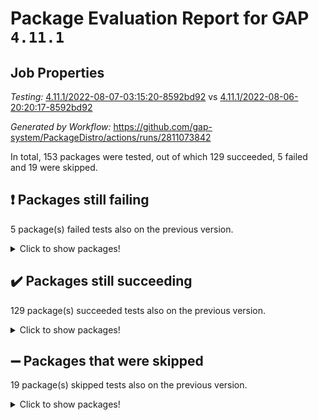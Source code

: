 # Package Evaluation Report for GAP `4.11.1`

## Job Properties

*Testing:* [4.11.1/2022-08-07-03:15:20-8592bd92](https://github.com/gap-system/PackageDistro/blob/data/reports/4.11.1/2022-08-07-03:15:20-8592bd92) vs [4.11.1/2022-08-06-20:20:17-8592bd92](https://github.com/gap-system/PackageDistro/blob/data/reports/4.11.1/2022-08-06-20:20:17-8592bd92)

*Generated by Workflow:* https://github.com/gap-system/PackageDistro/actions/runs/2811073842

In total, 153 packages were tested, out of which 129 succeeded, 5 failed and 19 were skipped.

## :exclamation: Packages still failing

5 package(s) failed tests also on the previous version.
<details><summary>Click to show packages!</summary>

- francy 1.2.4 [(failure)](https://github.com/gap-system/PackageDistro/runs/7709214289?check_suite_focus=true)
- hap 1.46 [(failure)](https://github.com/gap-system/PackageDistro/runs/7709214977?check_suite_focus=true)
- packagemanager 1.2 [(failure)](https://github.com/gap-system/PackageDistro/runs/7709216190?check_suite_focus=true)
- recog 1.3.2 [(failure)](https://github.com/gap-system/PackageDistro/runs/7709216522?check_suite_focus=true)
- semigroups 5.0.0 [(failure)](https://github.com/gap-system/PackageDistro/runs/7709216762?check_suite_focus=true)
</details>

## :heavy_check_mark: Packages still succeeding

129 package(s) succeeded tests also on the previous version.
<details><summary>Click to show packages!</summary>

- ace 5.5 [(success)](https://github.com/gap-system/PackageDistro/runs/7709212994?check_suite_focus=true)
- aclib 1.3.2 [(success)](https://github.com/gap-system/PackageDistro/runs/7709213021?check_suite_focus=true)
- agt 0.2 [(success)](https://github.com/gap-system/PackageDistro/runs/7709213032?check_suite_focus=true)
- alnuth 3.2.1 [(success)](https://github.com/gap-system/PackageDistro/runs/7709213045?check_suite_focus=true)
- anupq 3.2.6 [(success)](https://github.com/gap-system/PackageDistro/runs/7709213068?check_suite_focus=true)
- atlasrep 2.1.4 [(success)](https://github.com/gap-system/PackageDistro/runs/7709213092?check_suite_focus=true)
- autodoc 2022.07.10 [(success)](https://github.com/gap-system/PackageDistro/runs/7709213108?check_suite_focus=true)
- automata 1.15 [(success)](https://github.com/gap-system/PackageDistro/runs/7709213119?check_suite_focus=true)
- automgrp 1.3.2 [(success)](https://github.com/gap-system/PackageDistro/runs/7709213150?check_suite_focus=true)
- autpgrp 1.11 [(success)](https://github.com/gap-system/PackageDistro/runs/7709213169?check_suite_focus=true)
- cap 2022.06-05 [(success)](https://github.com/gap-system/PackageDistro/runs/7709213208?check_suite_focus=true)
- caratinterface 2.3.4 [(success)](https://github.com/gap-system/PackageDistro/runs/7709213219?check_suite_focus=true)
- cddinterface 2020.06.24 [(success)](https://github.com/gap-system/PackageDistro/runs/7709213244?check_suite_focus=true)
- circle 1.6.5 [(success)](https://github.com/gap-system/PackageDistro/runs/7709213263?check_suite_focus=true)
- classicpres 1.22 [(success)](https://github.com/gap-system/PackageDistro/runs/7709213285?check_suite_focus=true)
- cohomolo 1.6.10 [(success)](https://github.com/gap-system/PackageDistro/runs/7709213303?check_suite_focus=true)
- congruence 1.2.4 [(success)](https://github.com/gap-system/PackageDistro/runs/7709213321?check_suite_focus=true)
- corelg 1.56 [(success)](https://github.com/gap-system/PackageDistro/runs/7709213338?check_suite_focus=true)
- crime 1.6 [(success)](https://github.com/gap-system/PackageDistro/runs/7709213353?check_suite_focus=true)
- crisp 1.4.5 [(success)](https://github.com/gap-system/PackageDistro/runs/7709213383?check_suite_focus=true)
- crypting 0.10 [(success)](https://github.com/gap-system/PackageDistro/runs/7709213410?check_suite_focus=true)
- cryst 4.1.25 [(success)](https://github.com/gap-system/PackageDistro/runs/7709213439?check_suite_focus=true)
- crystcat 1.1.10 [(success)](https://github.com/gap-system/PackageDistro/runs/7709213466?check_suite_focus=true)
- ctbllib 1.3.4 [(success)](https://github.com/gap-system/PackageDistro/runs/7709213501?check_suite_focus=true)
- cubefree 1.19 [(success)](https://github.com/gap-system/PackageDistro/runs/7709213543?check_suite_focus=true)
- curlinterface 2.2.2 [(success)](https://github.com/gap-system/PackageDistro/runs/7709213591?check_suite_focus=true)
- cvec 2.7.6 [(success)](https://github.com/gap-system/PackageDistro/runs/7709213632?check_suite_focus=true)
- datastructures 0.2.7 [(success)](https://github.com/gap-system/PackageDistro/runs/7709213689?check_suite_focus=true)
- deepthought 1.0.5 [(success)](https://github.com/gap-system/PackageDistro/runs/7709213751?check_suite_focus=true)
- design 1.7 [(success)](https://github.com/gap-system/PackageDistro/runs/7709213817?check_suite_focus=true)
- difsets 2.3.1 [(success)](https://github.com/gap-system/PackageDistro/runs/7709213865?check_suite_focus=true)
- digraphs 1.5.3 [(success)](https://github.com/gap-system/PackageDistro/runs/7709213945?check_suite_focus=true)
- edim 1.3.5 [(success)](https://github.com/gap-system/PackageDistro/runs/7709213983?check_suite_focus=true)
- example 4.3.2 [(success)](https://github.com/gap-system/PackageDistro/runs/7709214015?check_suite_focus=true)
- factint 1.6.3 [(success)](https://github.com/gap-system/PackageDistro/runs/7709214041?check_suite_focus=true)
- ferret 1.0.8 [(success)](https://github.com/gap-system/PackageDistro/runs/7709214076?check_suite_focus=true)
- fga 1.4.0 [(success)](https://github.com/gap-system/PackageDistro/runs/7709214099?check_suite_focus=true)
- fining 1.5 [(success)](https://github.com/gap-system/PackageDistro/runs/7709214124?check_suite_focus=true)
- float 1.0.3 [(success)](https://github.com/gap-system/PackageDistro/runs/7709214155?check_suite_focus=true)
- format 1.4.3 [(success)](https://github.com/gap-system/PackageDistro/runs/7709214172?check_suite_focus=true)
- forms 1.2.8 [(success)](https://github.com/gap-system/PackageDistro/runs/7709214202?check_suite_focus=true)
- fplsa 1.2.5 [(success)](https://github.com/gap-system/PackageDistro/runs/7709214228?check_suite_focus=true)
- fr 2.4.9 [(success)](https://github.com/gap-system/PackageDistro/runs/7709214251?check_suite_focus=true)
- fwtree 1.3 [(success)](https://github.com/gap-system/PackageDistro/runs/7709214316?check_suite_focus=true)
- gbnp 1.0.5 [(success)](https://github.com/gap-system/PackageDistro/runs/7709214345?check_suite_focus=true)
- generalizedmorphismsforcap 2022.05-01 [(success)](https://github.com/gap-system/PackageDistro/runs/7709214369?check_suite_focus=true)
- genss 1.6.7 [(success)](https://github.com/gap-system/PackageDistro/runs/7709214411?check_suite_focus=true)
- gradedringforhomalg 2022.07-01 [(success)](https://github.com/gap-system/PackageDistro/runs/7709214468?check_suite_focus=true)
- grape 4.8.5 [(success)](https://github.com/gap-system/PackageDistro/runs/7709214562?check_suite_focus=true)
- groupoids 1.69 [(success)](https://github.com/gap-system/PackageDistro/runs/7709214654?check_suite_focus=true)
- grpconst 2.6.2 [(success)](https://github.com/gap-system/PackageDistro/runs/7709214757?check_suite_focus=true)
- guarana 0.96.3 [(success)](https://github.com/gap-system/PackageDistro/runs/7709214843?check_suite_focus=true)
- guava 3.16 [(success)](https://github.com/gap-system/PackageDistro/runs/7709214921?check_suite_focus=true)
- hapcryst 0.1.15 [(success)](https://github.com/gap-system/PackageDistro/runs/7709214998?check_suite_focus=true)
- hecke 1.5.3 [(success)](https://github.com/gap-system/PackageDistro/runs/7709215019?check_suite_focus=true)
- help 3.5 [(success)](https://github.com/gap-system/PackageDistro/runs/7709215039?check_suite_focus=true)
- idrel 2.44 [(success)](https://github.com/gap-system/PackageDistro/runs/7709215063?check_suite_focus=true)
- images 1.3.1 [(success)](https://github.com/gap-system/PackageDistro/runs/7709215089?check_suite_focus=true)
- intpic 0.3.0 [(success)](https://github.com/gap-system/PackageDistro/runs/7709215120?check_suite_focus=true)
- io 4.7.2 [(success)](https://github.com/gap-system/PackageDistro/runs/7709215169?check_suite_focus=true)
- irredsol 1.4.3 [(success)](https://github.com/gap-system/PackageDistro/runs/7709215209?check_suite_focus=true)
- json 2.1.0 [(success)](https://github.com/gap-system/PackageDistro/runs/7709215247?check_suite_focus=true)
- jupyterkernel 1.4.1 [(success)](https://github.com/gap-system/PackageDistro/runs/7709215278?check_suite_focus=true)
- jupyterviz 1.5.1 [(success)](https://github.com/gap-system/PackageDistro/runs/7709215316?check_suite_focus=true)
- kan 1.34 [(success)](https://github.com/gap-system/PackageDistro/runs/7709215382?check_suite_focus=true)
- kbmag 1.5.9 [(success)](https://github.com/gap-system/PackageDistro/runs/7709215436?check_suite_focus=true)
- laguna 3.9.5 [(success)](https://github.com/gap-system/PackageDistro/runs/7709215491?check_suite_focus=true)
- liealgdb 2.2.1 [(success)](https://github.com/gap-system/PackageDistro/runs/7709215530?check_suite_focus=true)
- liepring 2.7 [(success)](https://github.com/gap-system/PackageDistro/runs/7709215568?check_suite_focus=true)
- liering 2.4.2 [(success)](https://github.com/gap-system/PackageDistro/runs/7709215603?check_suite_focus=true)
- linearalgebraforcap 2022.06-03 [(success)](https://github.com/gap-system/PackageDistro/runs/7709215650?check_suite_focus=true)
- loops 3.4.2 [(success)](https://github.com/gap-system/PackageDistro/runs/7709215680?check_suite_focus=true)
- lpres 1.0.3 [(success)](https://github.com/gap-system/PackageDistro/runs/7709215727?check_suite_focus=true)
- majoranaalgebras 1.4 [(success)](https://github.com/gap-system/PackageDistro/runs/7709215751?check_suite_focus=true)
- mapclass 1.4.5 [(success)](https://github.com/gap-system/PackageDistro/runs/7709215785?check_suite_focus=true)
- matgrp 0.64 [(success)](https://github.com/gap-system/PackageDistro/runs/7709215810?check_suite_focus=true)
- modisom 2.5.2 [(success)](https://github.com/gap-system/PackageDistro/runs/7709215843?check_suite_focus=true)
- modulepresentationsforcap 2022.05-03 [(success)](https://github.com/gap-system/PackageDistro/runs/7709215872?check_suite_focus=true)
- monoidalcategories 2022.06-07 [(success)](https://github.com/gap-system/PackageDistro/runs/7709215901?check_suite_focus=true)
- nconvex 2020.11-04 [(success)](https://github.com/gap-system/PackageDistro/runs/7709215929?check_suite_focus=true)
- nilmat 1.4.2 [(success)](https://github.com/gap-system/PackageDistro/runs/7709215963?check_suite_focus=true)
- nock 1.5 [(success)](https://github.com/gap-system/PackageDistro/runs/7709216003?check_suite_focus=true)
- normalizinterface 1.3.3 [(success)](https://github.com/gap-system/PackageDistro/runs/7709216034?check_suite_focus=true)
- nq 2.5.8 [(success)](https://github.com/gap-system/PackageDistro/runs/7709216059?check_suite_focus=true)
- numericalsgps 1.3.1 [(success)](https://github.com/gap-system/PackageDistro/runs/7709216080?check_suite_focus=true)
- openmath 11.5.1 [(success)](https://github.com/gap-system/PackageDistro/runs/7709216110?check_suite_focus=true)
- orb 4.8.5 [(success)](https://github.com/gap-system/PackageDistro/runs/7709216159?check_suite_focus=true)
- patternclass 2.4.2 [(success)](https://github.com/gap-system/PackageDistro/runs/7709216215?check_suite_focus=true)
- permut 2.0.4 [(success)](https://github.com/gap-system/PackageDistro/runs/7709216234?check_suite_focus=true)
- polenta 1.3.10 [(success)](https://github.com/gap-system/PackageDistro/runs/7709216249?check_suite_focus=true)
- polymaking 0.8.6 [(success)](https://github.com/gap-system/PackageDistro/runs/7709216275?check_suite_focus=true)
- primgrp 3.4.2 [(success)](https://github.com/gap-system/PackageDistro/runs/7709216304?check_suite_focus=true)
- profiling 2.5.0 [(success)](https://github.com/gap-system/PackageDistro/runs/7709216322?check_suite_focus=true)
- qpa 1.34 [(success)](https://github.com/gap-system/PackageDistro/runs/7709216342?check_suite_focus=true)
- quagroup 1.8.3 [(success)](https://github.com/gap-system/PackageDistro/runs/7709216377?check_suite_focus=true)
- radiroot 2.9 [(success)](https://github.com/gap-system/PackageDistro/runs/7709216405?check_suite_focus=true)
- rcwa 4.7.0 [(success)](https://github.com/gap-system/PackageDistro/runs/7709216447?check_suite_focus=true)
- rds 1.8 [(success)](https://github.com/gap-system/PackageDistro/runs/7709216484?check_suite_focus=true)
- repndecomp 1.2.1 [(success)](https://github.com/gap-system/PackageDistro/runs/7709216567?check_suite_focus=true)
- repsn 3.1.0 [(success)](https://github.com/gap-system/PackageDistro/runs/7709216612?check_suite_focus=true)
- resclasses 4.7.3 [(success)](https://github.com/gap-system/PackageDistro/runs/7709216650?check_suite_focus=true)
- scscp 2.3.1 [(success)](https://github.com/gap-system/PackageDistro/runs/7709216695?check_suite_focus=true)
- sglppow 2.2 [(success)](https://github.com/gap-system/PackageDistro/runs/7709216832?check_suite_focus=true)
- sgpviz 0.999.5 [(success)](https://github.com/gap-system/PackageDistro/runs/7709216890?check_suite_focus=true)
- simpcomp 2.1.14 [(success)](https://github.com/gap-system/PackageDistro/runs/7709216945?check_suite_focus=true)
- singular 2020.12.18 [(success)](https://github.com/gap-system/PackageDistro/runs/7709217001?check_suite_focus=true)
- sla 1.5.3 [(success)](https://github.com/gap-system/PackageDistro/runs/7709217039?check_suite_focus=true)
- smallgrp 1.5 [(success)](https://github.com/gap-system/PackageDistro/runs/7709217086?check_suite_focus=true)
- smallsemi 0.6.13 [(success)](https://github.com/gap-system/PackageDistro/runs/7709217112?check_suite_focus=true)
- sonata 2.9.4 [(success)](https://github.com/gap-system/PackageDistro/runs/7709217129?check_suite_focus=true)
- sophus 1.26 [(success)](https://github.com/gap-system/PackageDistro/runs/7709217166?check_suite_focus=true)
- spinsym 1.5.2 [(success)](https://github.com/gap-system/PackageDistro/runs/7709217187?check_suite_focus=true)
- symbcompcc 1.3.2 [(success)](https://github.com/gap-system/PackageDistro/runs/7709217208?check_suite_focus=true)
- thelma 1.3 [(success)](https://github.com/gap-system/PackageDistro/runs/7709217224?check_suite_focus=true)
- tomlib 1.2.9 [(success)](https://github.com/gap-system/PackageDistro/runs/7709217250?check_suite_focus=true)
- toric 1.9.5 [(success)](https://github.com/gap-system/PackageDistro/runs/7709217269?check_suite_focus=true)
- toricvarieties 2022.07.13 [(success)](https://github.com/gap-system/PackageDistro/runs/7709217290?check_suite_focus=true)
- transgrp 3.6.3 [(success)](https://github.com/gap-system/PackageDistro/runs/7709217319?check_suite_focus=true)
- ugaly 4.0.3 [(success)](https://github.com/gap-system/PackageDistro/runs/7709217356?check_suite_focus=true)
- unipot 1.5 [(success)](https://github.com/gap-system/PackageDistro/runs/7709217389?check_suite_focus=true)
- unitlib 4.1.0 [(success)](https://github.com/gap-system/PackageDistro/runs/7709217436?check_suite_focus=true)
- utils 0.76 [(success)](https://github.com/gap-system/PackageDistro/runs/7709217473?check_suite_focus=true)
- uuid 0.7 [(success)](https://github.com/gap-system/PackageDistro/runs/7709217534?check_suite_focus=true)
- walrus 0.9991 [(success)](https://github.com/gap-system/PackageDistro/runs/7709217575?check_suite_focus=true)
- wedderga 4.10.2 [(success)](https://github.com/gap-system/PackageDistro/runs/7709217616?check_suite_focus=true)
- xmod 2.88 [(success)](https://github.com/gap-system/PackageDistro/runs/7709217675?check_suite_focus=true)
- xmodalg 1.22 [(success)](https://github.com/gap-system/PackageDistro/runs/7709217710?check_suite_focus=true)
- yangbaxter 0.10.0 [(success)](https://github.com/gap-system/PackageDistro/runs/7709217768?check_suite_focus=true)
- zeromqinterface 0.14 [(success)](https://github.com/gap-system/PackageDistro/runs/7709217825?check_suite_focus=true)
</details>

## :heavy_minus_sign: Packages that were skipped

19 package(s) skipped tests also on the previous version.
<details><summary>Click to show packages!</summary>

- 4ti2interface 2022.03-01 [(skipped)](https://github.com/gap-system/PackageDistro/runs/7709156801?check_suite_focus=true)
- browse 1.8.14 [(skipped)](https://github.com/gap-system/PackageDistro/runs/7709156801?check_suite_focus=true)
- examplesforhomalg 2022.03-01 [(skipped)](https://github.com/gap-system/PackageDistro/runs/7709156801?check_suite_focus=true)
- gapdoc 1.6.5 [(skipped)](https://github.com/gap-system/PackageDistro/runs/7709156801?check_suite_focus=true)
- gauss 2022.03-01 [(skipped)](https://github.com/gap-system/PackageDistro/runs/7709156801?check_suite_focus=true)
- gaussforhomalg 2022.03-01 [(skipped)](https://github.com/gap-system/PackageDistro/runs/7709156801?check_suite_focus=true)
- gradedmodules 2022.03-01 [(skipped)](https://github.com/gap-system/PackageDistro/runs/7709156801?check_suite_focus=true)
- homalg 2022.03-01 [(skipped)](https://github.com/gap-system/PackageDistro/runs/7709156801?check_suite_focus=true)
- homalgtocas 2022.07-01 [(skipped)](https://github.com/gap-system/PackageDistro/runs/7709156801?check_suite_focus=true)
- io_forhomalg 2022.03-01 [(skipped)](https://github.com/gap-system/PackageDistro/runs/7709156801?check_suite_focus=true)
- itc 1.5.1 [(skipped)](https://github.com/gap-system/PackageDistro/runs/7709156801?check_suite_focus=true)
- localizeringforhomalg 2022.03-01 [(skipped)](https://github.com/gap-system/PackageDistro/runs/7709156801?check_suite_focus=true)
- matricesforhomalg 2022.06-01 [(skipped)](https://github.com/gap-system/PackageDistro/runs/7709156801?check_suite_focus=true)
- modules 2022.03-01 [(skipped)](https://github.com/gap-system/PackageDistro/runs/7709156801?check_suite_focus=true)
- polycyclic 2.16 [(skipped)](https://github.com/gap-system/PackageDistro/runs/7709156801?check_suite_focus=true)
- ringsforhomalg 2022.07-01 [(skipped)](https://github.com/gap-system/PackageDistro/runs/7709156801?check_suite_focus=true)
- sco 2022.03-01 [(skipped)](https://github.com/gap-system/PackageDistro/runs/7709156801?check_suite_focus=true)
- toolsforhomalg 2022.05-01 [(skipped)](https://github.com/gap-system/PackageDistro/runs/7709156801?check_suite_focus=true)
- xgap 4.31 [(skipped)](https://github.com/gap-system/PackageDistro/runs/7709156801?check_suite_focus=true)
</details>

